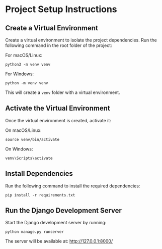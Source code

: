# Project Setup Instructions

## Create a Virtual Environment
Create a virtual environment to isolate the project dependencies. Run the following command in the root folder of the project:

For macOS/Linux:
```
python3 -m venv venv
```

For Windows:
```
python -m venv venv
```
This will create a `venv` folder with a virtual environment.

##  Activate the Virtual Environment

Once the virtual environment is created, activate it:

On macOS/Linux:
```
source venv/bin/activate
```

On Windows:
```
venv\Scripts\activate
```

##  Install Dependencies

 Run the following command to install the required dependencies:
 ```
 pip install -r requirements.txt
```

##  Run the Django Development Server

Start the Django development server by running:
```
python manage.py runserver
```
The server will be available at: http://127.0.0.1:8000/